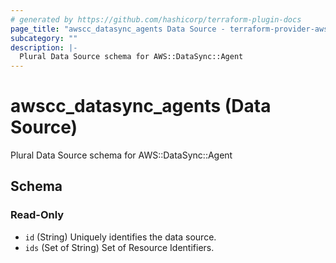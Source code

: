 ```yaml
---
# generated by https://github.com/hashicorp/terraform-plugin-docs
page_title: "awscc_datasync_agents Data Source - terraform-provider-awscc"
subcategory: ""
description: |-
  Plural Data Source schema for AWS::DataSync::Agent
---
```


# awscc_datasync_agents (Data Source)

Plural Data Source schema for AWS::DataSync::Agent



<!-- schema generated by tfplugindocs -->
## Schema

### Read-Only

- `id` (String) Uniquely identifies the data source.
- `ids` (Set of String) Set of Resource Identifiers.
